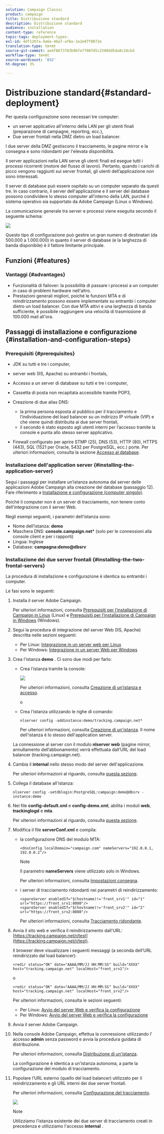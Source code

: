 ```yaml
---
solution: Campaign Classic
product: campaign
title: Distribuzione standard
description: Distribuzione standard
audience: installation
content-type: reference
topic-tags: deployment-types-
exl-id: 4df126fa-4a6e-46a7-af6e-1e2e97f0072e
translation-type: tm+mt
source-git-commit: ae4f86f3703b9bfe7f08fd5c2580dd5da8c28cbd
workflow-type: tm+mt
source-wordcount: '832'
ht-degree: 3%

---
```


# Distribuzione standard{#standard-deployment}

Per questa configurazione sono necessari tre computer:

* un server applicativo all&#39;interno della LAN per gli utenti finali (preparazione di campagne, reporting, ecc.),
* Due server frontali nella DMZ dietro un load balancer.

I due server della DMZ gestiscono il tracciamento, le pagine mirror e la consegna e sono ridondanti per l&#39;elevata disponibilità.

Il server applicazioni nella LAN serve gli utenti finali ed esegue tutti i processi ricorrenti (motore del flusso di lavoro). Pertanto, quando i carichi di picco vengono raggiunti sui server frontali, gli utenti dell’applicazione non sono interessati.

Il server di database può essere ospitato su un computer separato da questi tre. In caso contrario, il server dell&#39;applicazione e il server del database possono condividere lo stesso computer all&#39;interno della LAN, purché il sistema operativo sia supportato da Adobe Campaign (Linux o Windows).

La comunicazione generale tra server e processi viene eseguita secondo il seguente schema:

![](assets/s_001_ncs_install_standardconfig.png)

Questo tipo di configurazione può gestire un gran numero di destinatari (da 500.000 a 1.000.000) in quanto il server di database (e la larghezza di banda disponibile) è il fattore limitante principale.

## Funzioni {#features}

### Vantaggi {#advantages}

* Funzionalità di failover: la possibilità di passare i processi a un computer in caso di problemi hardware nell&#39;altro.
* Prestazioni generali migliori, poiché le funzioni MTA e di reindirizzamento possono essere implementate su entrambi i computer dietro un load balancer. Con due MTA attivi e una larghezza di banda sufficiente, è possibile raggiungere una velocità di trasmissione di 100.000 mail all&#39;ora.

## Passaggi di installazione e configurazione {#installation-and-configuration-steps}

### Prerequisiti {#prerequisites}

* JDK su tutti e tre i computer,
* server web (IIS, Apache) su entrambi i frontals,
* Accesso a un server di database su tutti e tre i computer,
* Cassetta di posta non recapitata accessibile tramite POP3,
* Creazione di due alias DNS:

   * la prima persona esposta al pubblico per il tracciamento e l’individuazione del load balancer su un indirizzo IP virtuale (VIP) e che viene quindi distribuita ai due server frontali,
   * il secondo è stato esposto agli utenti interni per l’accesso tramite la console e punta allo stesso server applicativo.

* Firewall configurato per aprire STMP (25), DNS (53), HTTP (80), HTTPS (443), SQL (1521 per Oracle, 5432 per PostgreSQL, ecc.) porte. Per ulteriori informazioni, consulta la sezione [Accesso al database](../../installation/using/network-configuration.md#database-access).

### Installazione dell&#39;application server {#installing-the-application-server}

Segui i passaggi per installare un’istanza autonoma dal server delle applicazioni Adobe Campaign alla creazione del database (passaggio 12). Fare riferimento a [Installazione e configurazione (computer singolo)](../../installation/using/standalone-deployment.md#installing-and-configuring--single-machine-).

Poiché il computer non è un server di tracciamento, non tenere conto dell&#39;integrazione con il server Web.

Negli esempi seguenti, i parametri dell’istanza sono:

* Nome dell’istanza: **demo**
* Maschera DNS: **console.campaign.net*** (solo per le connessioni alla console client e per i rapporti)
* Lingua: Inglese
* Database: **campagna:demo@dbsrv**

### Installazione dei due server frontali {#installing-the-two-frontal-servers}

La procedura di installazione e configurazione è identica su entrambi i computer.

Le fasi sono le seguenti:

1. Installa il server Adobe Campaign.

   Per ulteriori informazioni, consulta [Prerequisiti per l’installazione di Campaign in Linux](../../installation/using/prerequisites-of-campaign-installation-in-linux.md) (Linux) e [Prerequisiti per l’installazione di Campaign in Windows](../../installation/using/prerequisites-of-campaign-installation-in-windows.md) (Windows).

1. Segui la procedura di integrazione del server Web (IIS, Apache) descritta nelle sezioni seguenti:

   * Per Linux: [Integrazione in un server web per Linux](../../installation/using/integration-into-a-web-server-for-linux.md)
   * Per Windows: [Integrazione in un server Web per Windows](../../installation/using/integration-into-a-web-server-for-windows.md)

1. Crea l&#39;istanza **demo** . Ci sono due modi per farlo:

   * Crea l’istanza tramite la console:

      ![](assets/install_create_new_connexion.png)

      Per ulteriori informazioni, consulta [Creazione di un’istanza e accesso](../../installation/using/creating-an-instance-and-logging-on.md).

      o

   * Crea l&#39;istanza utilizzando le righe di comando:

      ```
      nlserver config -addinstance:demo/tracking.campaign.net*
      ```

      Per ulteriori informazioni, consulta [Creazione di un&#39;istanza](../../installation/using/command-lines.md#creating-an-instance).
   Il nome dell&#39;istanza è lo stesso dell&#39;application server.

   La connessione al server con il modulo **nlserver web** (pagine mirror, annullamento dell’abbonamento) verrà effettuata dall’URL del load balancer (tracking.campaign.net).

1. Cambia il **internal** nello stesso modo del server dell&#39;applicazione.

   Per ulteriori informazioni al riguardo, consulta [questa sezione](../../installation/using/configuring-campaign-server.md#internal-identifier).

1. Collega il database all&#39;istanza:

   ```
   nlserver config -setdblogin:PostgreSQL:campaign:demo@dbsrv -instance:demo
   ```

1. Nei file **config-default.xml** e **config-demo.xml**, abilita i moduli **web**, **trackinglogd** e **mta**.

   Per ulteriori informazioni al riguardo, consulta [questa sezione](../../installation/using/configuring-campaign-server.md#enabling-processes).

1. Modifica il file **serverConf.xml** e compila:

   * la configurazione DNS del modulo MTA:

      ```
      <dnsConfig localDomain="campaign.com" nameServers="192.0.0.1, 192.0.0.2"/>
      ```

      >[!NOTE]
      >
      >Il parametro **nameServers** viene utilizzato solo in Windows.

      Per ulteriori informazioni, consulta [Impostazioni consegna](configure-delivery-settings.md).

   * i server di tracciamento ridondanti nei parametri di reindirizzamento:

      ```
      <spareServer enabledIf="$(hostname)!='front_srv1'" id="1" url="https://front_srv1:8080"/>
      <spareServer enabledIf="$(hostname)!='front_srv2'" id="2" url="https://front_srv2:8080"/>
      ```

      Per ulteriori informazioni, consulta [Tracciamento ridondante](configuring-campaign-server.md#redundant-tracking).

1. Avvia il sito web e verifica il reindirizzamento dall&#39;URL: [https://tracking.campaign.net/r/test](https://tracking.campaign.net/r/test).

   Il browser deve visualizzare i seguenti messaggi (a seconda dell’URL reindirizzato dal load balancer):

   ```
   <redir status="OK" date="AAAA/MM/JJ HH:MM:SS" build="XXXX" host="tracking.campaign.net" localHost="front_srv1"/>
   ```

   o

   ```
   <redir status="OK" date="AAAA/MM/JJ HH:MM:SS" build="XXXX" host="tracking.campaign.net" localHost="front_srv2"/>
   ```

   Per ulteriori informazioni, consulta le sezioni seguenti:

   * Per Linux: [Avvio del server Web e verifica la configurazione](../../installation/using/integration-into-a-web-server-for-linux.md#launching-the-web-server-and-testing-the-configuration)
   * Per Windows: [Avvio del server Web e verifica la configurazione](../../installation/using/integration-into-a-web-server-for-windows.md#launching-the-web-server-and-testing-the-configuration)

1. Avvia il server Adobe Campaign.
1. Nella console Adobe Campaign, effettua la connessione utilizzando l’ accesso **admin** senza password e avvia la procedura guidata di distribuzione.

   Per ulteriori informazioni, consulta [Distribuzione di un&#39;istanza](../../installation/using/deploying-an-instance.md).

   La configurazione è identica a un’istanza autonoma, a parte la configurazione del modulo di tracciamento.

1. Popolare l’URL esterno (quello del load balancer) utilizzato per il reindirizzamento e gli URL interni dei due server frontali.

   Per ulteriori informazioni, consulta [Configurazione del tracciamento](../../installation/using/deploying-an-instance.md#tracking-configuration).

   ![](assets/d_ncs_install_tracking2.png)

   >[!NOTE]
   >
   >Utilizziamo l&#39;istanza esistente dei due server di tracciamento creati in precedenza e utilizziamo l&#39;accesso **internal** .

